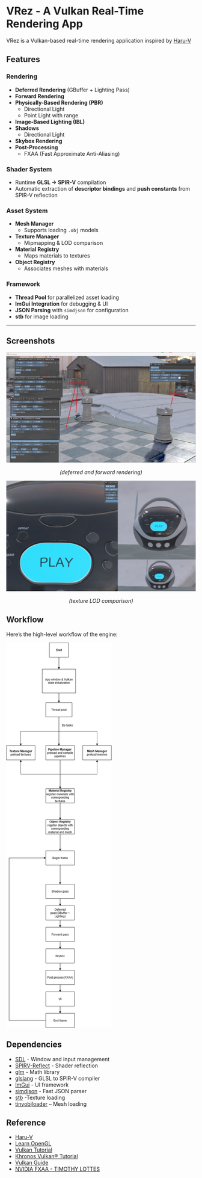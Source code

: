 # VRez - A Vulkan Real-Time Rendering App
VRez is a Vulkan-based real-time rendering application inspired by [Haru-V](https://github.com/andyroiiid/Haru-V?tab=readme-ov-file)

##  Features
### Rendering
- **Deferred Rendering** (GBuffer + Lighting Pass)
- **Forward Rendering** 
- **Physically-Based Rendering (PBR)**
    - Directional Light
    - Point Light with range
- **Image-Based Lighting (IBL)**
- **Shadows**
    - Directional Light
- **Skybox Rendering**
- **Post-Processing**
    - FXAA (Fast Approximate Anti-Aliasing)

### Shader System
- Runtime **GLSL → SPIR-V** compilation
- Automatic extraction of **descriptor bindings** and **push constants** from SPIR-V reflection

### Asset System
- **Mesh Manager**
    - Supports loading `.obj` models
- **Texture Manager**
    - Mipmapping & LOD comparison
- **Material Registry**
    - Maps materials to textures
- **Object Registry**
    - Associates meshes with materials

### Framework
- **Thread Pool** for parallelized asset loading
- **ImGui Integration** for debugging & UI
- **JSON Parsing** with `simdjson` for configuration
- **stb** for image loading

---
## Screenshots
![image01](./Doc/01.png)
*<Center>(deferred and forward rendering)</Center>*

![image02](./Doc/02.png)
*<Center>(texture LOD comparison)</Center>*

## Workflow
Here’s the high-level workflow of the engine:

![image03](./Doc/03.png)

## Dependencies
+ [SDL](https://github.com/libsdl-org/SDL) - Window and input management
+ [SPIRV-Reflect](https://github.com/KhronosGroup/SPIRV-Reflect) - Shader reflection
+ [glm](https://github.com/g-truc/glm) - Math library
+ [glslang](https://github.com/KhronosGroup/glslang) - GLSL to SPIR-V compiler
+ [ImGui](https://github.com/ocornut/imgui) - UI framework
+ [simdjson](https://github.com/simdjson/simdjson/tree/master) - Fast JSON parser
+ [stb](https://github.com/nothings/stb) -Texture loading
+ [tinyobjloader](https://github.com/tinyobjloader/tinyobjloader) – Mesh loading

## Reference
+ [Haru-V](https://github.com/andyroiiid/Haru-V?tab=readme-ov-file)
+ [Learn OpenGL](https://learnopengl.com/)
+ [Vulkan Tutorial](https://vulkan-tutorial.com/)
+ [Khronos Vulkan® Tutorial](https://docs.vulkan.org/tutorial/latest/00_Introduction.html)
+ [Vulkan Guide](https://vkguide.dev/)
+ [NVIDIA FXAA - TIMOTHY LOTTES](https://developer.download.nvidia.com/assets/gamedev/files/sdk/11/FXAA_WhitePaper.pdf)